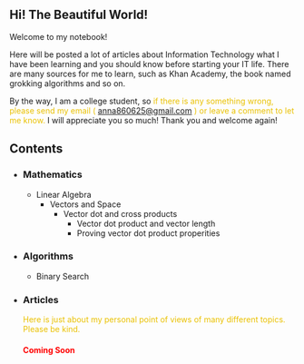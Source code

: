 <style>
.highlight{
    color: #EAC100;
}
.comingsoon{
    color: red;
}
</style>

## Hi! The Beautiful World!
Welcome to my notebook!

Here will be posted a lot of articles about Information Technology what I have been learning and you should know before starting your IT life. There are many sources for me to learn, such as Khan Academy, the book named grokking algorithms and so on.

By the way, I am a college student, so <font class="highlight">if there is any something wrong, please send my email (</font> <anna860625@gmail.com> <font class="highlight">) or leave a comment to let me know.</font> I will appreciate you so much! Thank you and welcome again!


## Contents

* ### Mathematics
  * Linear Algebra
    * Vectors and Space
      * Vector dot and cross products
        * Vector dot product and vector length
        * Proving vector dot product properities

* ### Algorithms
  * Binary Search

* ### Articles
    <font class="highlight">Here is just about my personal point of views of many different topics. Please be kind.</font>
    <br/>
    <h4><font class="comingsoon">Coming Soon</font></h4>

<!--
### Python

Markdown is a lightweight and easy-to-use syntax for styling your writing. It includes conventions for

```markdown
Syntax highlighted code block

# Header 1
## Header 2
### Header 3

- Bulleted
- List

1. Numbered
2. List

**Bold** and _Italic_ and `Code` text

[Link](url) and ![Image](src)
```

For more details see [GitHub Flavored Markdown](https://guides.github.com/features/mastering-markdown/).

### Jekyll Themes

Your Pages site will use the layout and styles from the Jekyll theme you have selected in your [repository settings](https://github.com/anna0625/QuantumAnna/settings). The name of this theme is saved in the Jekyll `_config.yml` configuration file.

### Support or Contact

Having trouble with Pages? Check out our [documentation](https://help.github.com/categories/github-pages-basics/) or [contact support](https://github.com/contact) and we’ll help you sort it out.

-->